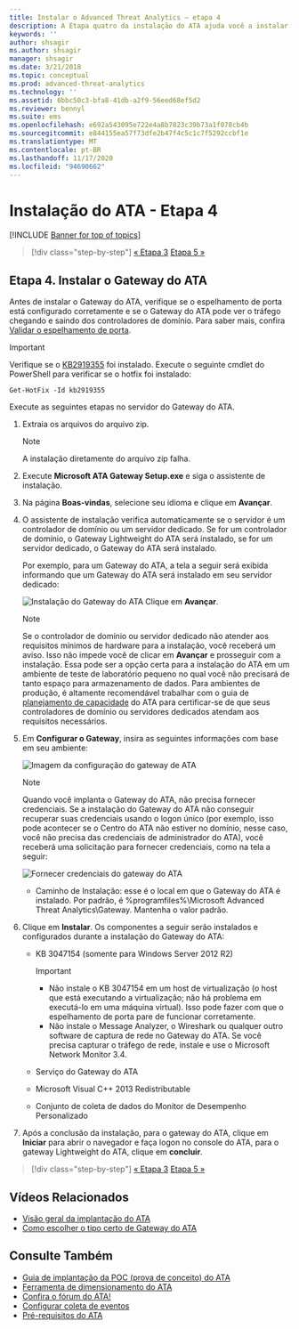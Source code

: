 ```yaml
---
title: Instalar o Advanced Threat Analytics – etapa 4
description: A Etapa quatro da instalação do ATA ajuda você a instalar o Gateway do ATA.
keywords: ''
author: shsagir
ms.author: shsagir
manager: shsagir
ms.date: 3/21/2018
ms.topic: conceptual
ms.prod: advanced-threat-analytics
ms.technology: ''
ms.assetid: 6bbc50c3-bfa8-41db-a2f9-56eed68ef5d2
ms.reviewer: bennyl
ms.suite: ems
ms.openlocfilehash: e692a543095e722e4a8b7823c39b73a1f078cb4b
ms.sourcegitcommit: e844155ea57f73dfe2b47f4c5c1c7f5292ccbf1e
ms.translationtype: MT
ms.contentlocale: pt-BR
ms.lasthandoff: 11/17/2020
ms.locfileid: "94690662"
---
```

# <a name="install-ata---step-4"></a>Instalação do ATA - Etapa 4

[!INCLUDE [Banner for top of topics](includes/banner.md)]

> [!div class="step-by-step"]
> [« Etapa 3](install-ata-step3.md)
> [Etapa 5 »](install-ata-step5.md)

## <a name="step-4-install-the-ata-gateway"></a>Etapa 4. Instalar o Gateway do ATA

Antes de instalar o Gateway do ATA, verifique se o espelhamento de porta está configurado corretamente e se o Gateway do ATA pode ver o tráfego chegando e saindo dos controladores de domínio. Para saber mais, confira [Validar o espelhamento de porta](validate-port-mirroring.md).


> [!IMPORTANT]
> Verifique se o [KB2919355](https://support.microsoft.com/kb/2919355/) foi instalado.  Execute o seguinte cmdlet do PowerShell para verificar se o hotfix foi instalado:
>
> `Get-HotFix -Id kb2919355`

Execute as seguintes etapas no servidor do Gateway do ATA.

1. Extraia os arquivos do arquivo zip. 
   > [!NOTE] 
   > A instalação diretamente do arquivo zip falha.
    
1. Execute **Microsoft ATA Gateway Setup.exe** e siga o assistente de instalação.
    
1. Na página **Boas-vindas**, selecione seu idioma e clique em **Avançar**.
    
1. O assistente de instalação verifica automaticamente se o servidor é um controlador de domínio ou um servidor dedicado. Se for um controlador de domínio, o Gateway Lightweight do ATA será instalado, se for um servidor dedicado, o Gateway do ATA será instalado. 
    
   Por exemplo, para um Gateway do ATA, a tela a seguir será exibida informando que um Gateway do ATA será instalado em seu servidor dedicado:
    
    ![Instalação do Gateway do ATA](media/ata-gw-install.png) Clique em **Avançar**.
    
   > [!NOTE] 
   > Se o controlador de domínio ou servidor dedicado não atender aos requisitos mínimos de hardware para a instalação, você receberá um aviso. Isso não impede você de clicar em **Avançar** e prosseguir com a instalação. Essa pode ser a opção certa para a instalação do ATA em um ambiente de teste de laboratório pequeno no qual você não precisará de tanto espaço para armazenamento de dados. Para ambientes de produção, é altamente recomendável trabalhar com o guia de [planejamento de capacidade](ata-capacity-planning.md) do ATA para certificar-se de que seus controladores de domínio ou servidores dedicados atendam aos requisitos necessários.
    
1. Em **Configurar o Gateway**, insira as seguintes informações com base em seu ambiente:
    
    ![Imagem da configuração do gateway de ATA](media/ata-gw-configure.png)
    
   > [!NOTE]
   > Quando você implanta o Gateway do ATA, não precisa fornecer credenciais. Se a instalação do Gateway do ATA não conseguir recuperar suas credenciais usando o logon único (por exemplo, isso pode acontecer se o Centro do ATA não estiver no domínio, nesse caso, você não precisa das credenciais de administrador do ATA), você receberá uma solicitação para fornecer credenciais, como na tela a seguir: 
   
    ![Fornecer credenciais do gateway do ATA](media/ata-install-credentials.png)
   
    - Caminho de Instalação: esse é o local em que o Gateway do ATA é instalado. Por padrão, é %programfiles%\Microsoft Advanced Threat Analytics\Gateway. Mantenha o valor padrão.
   
1. Clique em **Instalar**. Os componentes a seguir serão instalados e configurados durante a instalação do Gateway do ATA:
    
    - KB 3047154 (somente para Windows Server 2012 R2)
    
        > [!IMPORTANT]
        > - Não instale o KB 3047154 em um host de virtualização (o host que está executando a virtualização; não há problema em executá-lo em uma máquina virtual). Isso pode fazer com que o espelhamento de porta pare de funcionar corretamente. 
        > - Não instale o Message Analyzer, o Wireshark ou qualquer outro software de captura de rede no Gateway do ATA. Se você precisa capturar o tráfego de rede, instale e use o Microsoft Network Monitor 3.4.
    
    - Serviço do Gateway do ATA
    - Microsoft Visual C++ 2013 Redistributable
    - Conjunto de coleta de dados do Monitor de Desempenho Personalizado
    
1. Após a conclusão da instalação, para o gateway do ATA, clique em **Iniciar** para abrir o navegador e faça logon no console do ATA, para o gateway Lightweight do ATA, clique em **concluir**.


> [!div class="step-by-step"]
> [« Etapa 3](install-ata-step3.md)
> [Etapa 5 »](install-ata-step5.md)


## <a name="related-videos"></a>Vídeos Relacionados
- [Visão geral da implantação do ATA](https://channel9.msdn.com/Shows/Microsoft-Security/Overview-of-ATA-Deployment-in-10-Minutes)
- [Como escolher o tipo certo de Gateway do ATA](https://channel9.msdn.com/Shows/Microsoft-Security/ATA-Deployment-Choose-the-Right-Gateway-Type)

## <a name="see-also"></a>Consulte Também
- [Guia de implantação da POC (prova de conceito) do ATA](https://aka.ms/atapoc)
- [Ferramenta de dimensionamento do ATA](https://aka.ms/atasizingtool)
- [Confira o fórum do ATA!](https://social.technet.microsoft.com/Forums/security/home?forum=mata)
- [Configurar coleta de eventos](configure-event-collection.md)
- [Pré-requisitos do ATA](ata-prerequisites.md)

